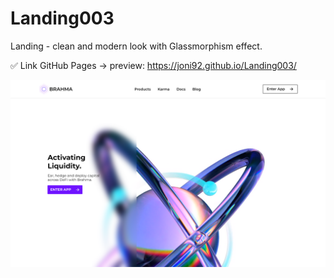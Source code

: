 # Landing003
Landing - clean and modern look with Glassmorphism effect.



✅ Link GitHub Pages -> preview:  https://joni92.github.io/Landing003/


![preview.png](https://github.com/Joni92/Landing003/blob/main/previews/preview01.png)
